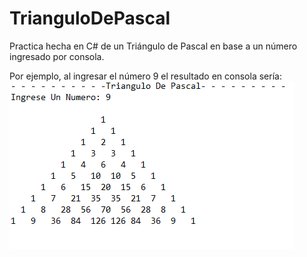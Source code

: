 # TrianguloDePascal
Practica hecha en C# de un Triángulo de Pascal en base a un número ingresado por consola.

Por ejemplo, al ingresar el número 9 el resultado en consola sería:
![Image text](https://github.com/mati-i/TrianguloDePascal/blob/main/Triangulo%20de%20Pascal.png)
